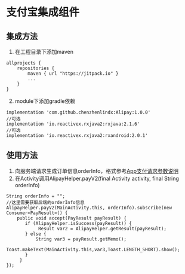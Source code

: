 # 支付宝集成组件
## 集成方法
1. 在工程目录下添加maven
```
allprojects {
    repositories {
        maven { url "https://jitpack.io" }       
        ...
    }
}
```
2. module下添加gradle依赖
```
implementation 'com.github.chenzhenlindx:Alipay:1.0.0'
//可选
implementation 'io.reactivex.rxjava2:rxjava:2.1.6'
//可选
implementation 'io.reactivex.rxjava2:rxandroid:2.0.1'
```

## 使用方法
1. 向服务端请求生成订单信息orderInfo，格式参考[App支付请求参数说明](https://docs.open.alipay.com/204/105465/)
2. 在Activity调用AlipayHelper.payV2(final Activity activity, final String orderInfo)
```
String orderInfo = "";
//这里需要获取后端的orderInfo信息
AlipayHelper.payV2(MainActivity.this, orderInfo).subscribe(new Consumer<PayResult>() {
    public void accept(PayResult payResult) {
       if (AlipayHelper.isSuccess(payResult)) {
            Result var2 = AlipayHelper.getResult(payResult);
       } else {
           String var3 = payResult.getMemo();
          Toast.makeText(MainActivity.this,var3,Toast.LENGTH_SHORT).show();
       }
     }
});
```